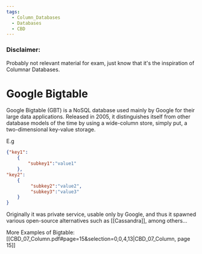 ```yaml
---
tags:
  - Column_Databases
  - Databases
  - CBD
---
```

### Disclaimer:
Probably not relevant material for exam, just know that it's the inspiration of Columnar Databases.

# Google Bigtable

Google Bigtable (GBT) is a NoSQL database used mainly by Google for their large data applications. Released in 2005, it distinguishes itself from other database models of the time by using a wide-column store, simply put, a two-dimensional key-value storage.

E.g
```json
{"key1":
	{
		"subkey1":"value1"
	},
"key2":
	{
		 "subkey2":"value2",
		 "subkey3":"value3"
	}
}
```

Originally it was private service, usable only by Google, and thus it spawned various open-source alternatives such as [[Cassandra]], among others...

More Examples of Bigtable:
[[CBD_07_Column.pdf#page=15&selection=0,0,4,13|CBD_07_Column, page 15]]